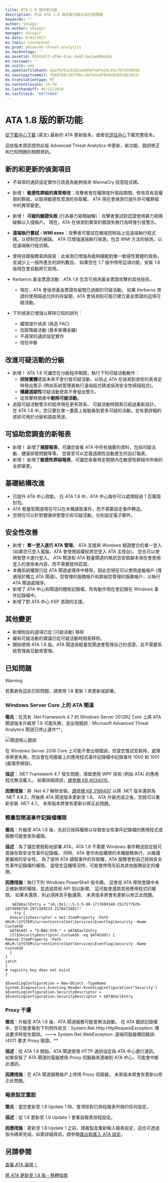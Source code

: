 ```yaml
---
title: ATA 1.8 版的新功能
description: 列出 ATA 1.8 版的新功能以及已知問題
keywords: ''
author: shsagir
ms.author: shsagir
manager: shsagir
ms.date: 9/03/2017
ms.topic: conceptual
ms.prod: advanced-threat-analytics
ms.technology: ''
ms.assetid: 9592d413-df0e-4cec-8e03-be1ae00ba5dc
ms.reviewer: ''
ms.suite: ems
ms.openlocfilehash: daaf8391e3102aa599efa0fe26c45cf8f2558938
ms.sourcegitcommit: fbb0768c392f9bccdd7e4adf0e9a0303c8d1922c
ms.translationtype: MT
ms.contentlocale: zh-TW
ms.lasthandoff: 06/15/2020
ms.locfileid: "84774684"
---
```

# <a name="whats-new-in-ata-version-18"></a>ATA 1.8 版的新功能

[從下載中心下載](https://www.microsoft.com/download/details.aspx?id=55536) \(英文\) 最新的 ATA 更新版本，或者從[評估中心](https://www.microsoft.com/evalcenter/evaluate-microsoft-advanced-threat-analytics)下載完整版本。

這些版本資訊提供此版 Advanced Threat Analytics 中更新、新功能、錯誤修正和已知問題的相關資訊。



## <a name="new--updated-detections"></a>新的和更新的偵測項目

- 不尋常的通訊協定實作已改進為能夠偵測 WannaCry 惡意程式碼。

- 新增！ **敏感性群組的異常修改**：攻擊者會在權限提升階段期間，修改具有高權限的群組，以取得敏感性資源的存取權。 ATA 現在會偵測已提升許可權群組中的異常變更。
- 新增！ **可疑的驗證失敗** (行為暴力密碼破解)：攻擊者嘗試對認證使用暴力密碼破解以入侵帳戶。 現在，ATA 在偵測到異常的驗證失敗行為時會引發警示。   

- **遠端執行嘗試 - WMI exec**：攻擊者可嘗試在網域控制站上從遠端執行程式碼，以控制您的網路。 ATA 已增強遠端執行偵測，包含 WMI 方法的偵測，以從遠端執行程式碼。

- 使用目錄服務查詢探查：此偵測已增強為能夠攔截對單一敏感性實體的查詢，並減少上一版所產生的誤判數目。 如果您在 1.7 版中停用這項功能，安裝 1.8 版現在會自動將它啟用。

- Kerberos 黃金票證活動：ATA 1.8 包含可偵測黃金票證攻擊的其他技術。
    - 現在，ATA 會偵測黃金票證存留間已過期的可疑活動。 如果 Kerberos 票證的使用超過允許的存留期，ATA 會偵測到可能已建立黃金票證的這項可疑活動。
- 下列偵測已增強以移除已知的誤判：  
    - 權限提升偵測 (偽造 PAC) 
    - 加密降級活動 (基本架構金鑰)
    - 不尋常的通訊協定實作
    - 信任中斷

## <a name="improved-triage-of-suspicious-activities"></a>改進可疑活動的分級

-  新增！ ATA 1.8 可讓您在分級程序期間，執行下列可疑活動動作： 
    - **排除實體**使其未來不會引發可疑活動，以防止 ATA 在偵測到良性的真肯定時發出警示 (例如系統管理員執行遠端程式碼或偵測安全性掃描程式)。
    - **隱藏週期性**可疑活動使其不會發出警示。
    - 從攻擊時間表中**刪除可疑活動**。
-  追蹤可疑活動警示的程序現在更有效率。 可疑活動時間表已經過重新設計。 在 ATA 1.8 中，您只要在單一畫面上就能看到更多可疑的活動，並有更詳細的資訊可用於分級和調查用途。 

## <a name="new-reports-to-help-you-investigate"></a>可協助您調查的新報表 
-  新增！ 新增了**摘要報表**，可讓您查看 ATA 中所有摘要的資料，包括可疑活動、健康狀態問題等等。 您甚至可以定義週期性自動產生的自訂報表。
-  新增！ 新增了**敏感性群組報表**，可讓您查看特定期間內在敏感性群組中所做的全部變更。


## <a name="infrastructure-improvements"></a>基礎結構改進

-  已提升 ATA 中心效能。 在 ATA 1.8 中，ATA 中心每秒可以處理超過 1 百萬個封包。
-  ATA 輕量型閘道現在可以在本機讀取事件，而不需要設定事件轉送。
-  您現在可以針對健康狀態警示和可疑活動，分別設定電子郵件。

## <a name="security-improvements"></a>安全性改善

-  新增！ **單一登入進行 ATA 管理**。 ATA 支援與 Windows 驗證整合的單一登入 (如果您已登入電腦，ATA 會使用該權杖將您登入 ATA 主控台)。 您也可以使用智慧卡進行登入。 ATA 閘道和 ATA 輕量閘道的無訊息安裝腳本現在會使用登入的使用者內容，而不需要提供認證。
-  本機系統權限已從 ATA 閘道處理序中移除，因此您現在可以使用虛擬帳戶 (僅適用於獨立 ATA 閘道)、受管理的服務帳戶和群組受管理的服務帳戶，以執行 ATA 閘道處理序。   
-  新增了 ATA 中心和閘道的稽核記錄檔，所有動作現在會記錄在 Windows 事件記錄檔中。
-  新增了對 ATA 中心 KSP 憑證的支援。

## <a name="additional-changes"></a>其他變更

- 新增附註的選項已從 [可疑活動] 移除
- 緩和可疑活動的建議已從可疑活動時間表移除。
- 開始使用 ATA 1.8 版。ATA 閘道與輕量型閘道會管理自己的憑證，且不需要系統管理員互動來管理。

## <a name="known-issues"></a>已知問題

> [!WARNING]
> 若要避免這些已知問題，請使用 1.8 更新 1 來更新或部署。

### <a name="ata-gateway-on-windows-server-core"></a>Windows Server Core 上的 ATA 閘道

**徵兆**：在具有 .Net Framework 4.7 的 Windows Server 2012R2 Core 上將 ATA 閘道版本升級至 1.8 可能失敗，並出現錯誤：Microsoft Advanced Threat Analytics 閘道已停止運作**。 

![閘道核心錯誤](./media/gateway-core-error.png)

在 Windows Server 2016 Core 上可能不會出現錯誤，但當您嘗試安裝時，處理序將會失敗，而且會在伺服器上的應用程式事件記錄檔中記錄事件 1000 和 1001 (處理序損毀)。

**描述**：.NET Framework 4.7 發生問題，導致使用 WPF 技術 (例如 ATA) 的應用程式無法載入。 如需詳細資訊，[請參閱 KB 4034015](https://support.microsoft.com/help/4034015/wpf-window-can-t-be-loaded-after-you-install-the-net-framework-4-7-on)。 

**因應措施**：將 .Net 4.7 解除安裝。[請參閱 KB 3186497](https://support.microsoft.com/help/3186497/the-net-framework-4-7-offline-installer-for-windows) 以將 .NET 版本還原為 .NET 4.6.2，然後將 ATA 閘道版本更新至 1.8。 ATA 升級完成之後，您就可以重新安裝 .NET 4.7。  未來版本將會有更新以修正此問題。

### <a name="lightweight-gateway-event-log-permissions"></a>輕量型閘道事件記錄檔權限

**徵兆**：升級至 ATA 1.8 後，先前已授與權限以存取安全性事件記錄檔的應用程式或服務可能會喪失權限。 

**描述**：為了讓您更輕鬆地部署 ATA，ATA 1.8 不需要 Windows 事件轉送設定就可直接存取安全性事件記錄檔。 同時，ATA 會作為低權限的本機服務執行，以維護更嚴格的安全性。 為了提供 ATA 讀取事件的存取權，ATA 服務會對自己授與安全性事件記錄檔的權限。 當發生這種情況時，可能會停用先前為其他服務設定的權限。

**因應措施**：執行下列 Windows PowerShell 指令碼。 這會從 ATA 移除登錄中未正確新增的權限，並透過其他 API 加以新增。 這可能會還原其他應用程式的權限。 如果未還原，則必須將其手動還原。 未來版本將會有更新以修正此問題。 

       $ATADaclEntry = "(A;;0x1;;;S-1-5-80-1717699148-1527177629-2874996750-2971184233-2178472682)"
        try {
      $SecurityDescriptor = Get-ItemProperty -Path HKLM:\SYSTEM\CurrentControlSet\Services\Eventlog\Security -Name CustomSD
      $ATASddl = "O:BAG:SYD:" + $ATADaclEntry 
      if($SecurityDescriptor.CustomSD -eq $ATASddl) {
    Remove-ItemProperty -Path HKLM:\SYSTEM\CurrentControlSet\Services\Eventlog\Security -Name CustomSD
      }
    }
    catch
    {
    # registry key does not exist
    }

    $EventLogConfiguration = New-Object -TypeName System.Diagnostics.Eventing.Reader.EventLogConfiguration("Security")
    $EventLogConfiguration.SecurityDescriptor = $EventLogConfiguration.SecurityDescriptor + $ATADaclEntry

### <a name="proxy-interference"></a>Proxy 干擾

**徵兆**：升級至 ATA 1.8 後，ATA 閘道服務可能會無法啟動。 在 ATA 錯誤記錄檔中，您可能會看到下列例外狀況：System.Net.Http.HttpRequestException: 傳送要求時發生錯誤。---> System.Net.WebException: 遠端伺服器傳回錯誤: (407) 要求 Proxy 驗證。**

**描述**：從 ATA 1.8 開始，ATA 閘道使用 HTTP 通訊協定與 ATA 中心進行通訊。 如果安裝了 ATA 閘道的電腦使用 Proxy 伺服器來連線到 ATA 中心，可能會中斷此通訊。 

**因應措施**：在 ATA 閘道服務帳戶上停用 Proxy 伺服器。 未來版本將會有更新以修正此問題。

### <a name="report-settings-reset"></a>報表設定重設

**徵兆**：當您更新至 1.8 Update 1 時，會清除對已排程報表所做的任何設定。

**描述**：從 1.8 更新至 1.8 Update 1 會重設報表排程設定。

**因應措施**：更新至 1.8 Update 1 之前，請複製並重新輸入報表設定，這也可透過指令碼來完成。如需詳細資訊，請參閱[匯出和匯入 ATA 設定](ata-configuration-file.md)。


## <a name="see-also"></a>另請參閱
[查看 ATA 論壇！](https://social.technet.microsoft.com/Forums/security/home?forum=mata)

[將 ATA 更新至 1.8 版 - 移轉指南](ata-update-1.8-migration-guide.md)

